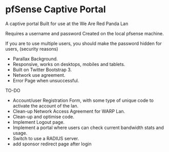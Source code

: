 pfSense Captive Portal
=============

A captive portal Built for use at the We Are Red Panda Lan

Requires a username and password Created on the local pfsense machine.

If you are to use multiple users, you should make the password hidden for users, (security reasons)

* Parallax Background.
* Responsive, works on desktops, mobiles and tablets.
* Built on Twitter Bootstrap 3.
* Network use agreement.
* Error Page when unsuccessful.


TO-DO
* Account/user Registration Form, with some type of unique code to activate the account of the lan.
* Clean-up Network Access Agreement for WARP Lan.
* Clean-up and optimise code.
* Implement Logout page.
* Implement a portal where users can check current bandwidth stats and usage.
* Switch to use a RADIUS server.
* add sponsor redirect page after login 


<!-- Captiveportal created by James Kennewell for use at the We Are Red Panda LAN Events.
Copyright 2015-2016
ieatbedrock@gmail.com -->

